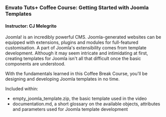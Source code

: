 ### Envato Tuts+ Coffee Course: Getting Started with Joomla Templates
#### Instructor: CJ Melegrito

Joomla! is an incredibly powerful CMS. Joomla-generated websites can be equipped with extensions, plugins and modules for full-featured customisation. A part of Joomla's extensibility comes from template development. Although it may seem intricate and intimidating at first, creating templates for Joomla isn't all that difficult once the basic components are understood.

With the fundamentals learned in this Coffee Break Course, you'll be designing and developing Joomla templates in no time.

Included within:
- empty_joomla_template.zip, the basic template used in the video
- documentation.md, a short glossary on the available objects, attributes and parameters used for Joomla template development
